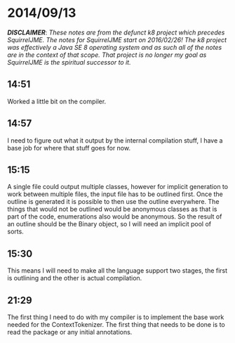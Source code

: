 # 2014/09/13

***DISCLAIMER***: _These notes are from the defunct k8 project which_
_precedes SquirrelJME. The notes for SquirrelJME start on 2016/02/26!_
_The k8 project was effectively a Java SE 8 operating system and as such_
_all of the notes are in the context of that scope. That project is no_
_longer my goal as SquirrelJME is the spiritual successor to it._

## 14:51

Worked a little bit on the compiler.

## 14:57

I need to figure out what it output by the internal compilation stuff, I have
a base job for where that stuff goes for now.

## 15:15

A single file could output multiple classes, however for implicit generation
to work between multiple files, the input file has to be outlined first. Once
the outline is generated it is possible to then use the outline everywhere.
The things that would not be outlined would be anonymous classes as that is
part of the code, enumerations also would be anonymous. So the result of an
outline should be the Binary object, so I will need an implicit pool of sorts.

## 15:30

This means I will need to make all the language support two stages, the first
is outlining and the other is actual compilation.

## 21:29

The first thing I need to do with my compiler is to implement the base work
needed for the ContextTokenizer. The first thing that needs to be done is to
read the package or any initial annotations.

